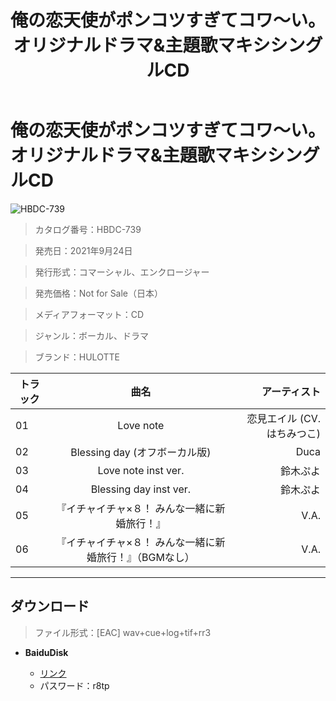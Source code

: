 ﻿---
layout: mypost
title: 俺の恋天使がポンコツすぎてコワ～い。オリジナルドラマ&主題歌マキシシングルCD
categories: [HULOTTE]
---

# 俺の恋天使がポンコツすぎてコワ～い。オリジナルドラマ&主題歌マキシシングルCD

![HBDC-739](HBDC-739-Cover.jpg)

> カタログ番号：HBDC-739

> 発売日：2021年9月24日

> 発行形式：コマーシャル、エンクロージャー

> 発売価格：Not for Sale（日本）

> メディアフォーマット：CD

> ジャンル：ボーカル、ドラマ 

> ブランド：HULOTTE

| トラック | 曲名 | アーティスト |
| ------| :-----------: | -----: |
| 01 | Love note | 恋見エイル (CV.はちみつこ) |
| 02 | Blessing day (オフボーカル版) | Duca |
| 03 | Love note inst ver. | 鈴木ぷよ |
| 04 | Blessing day inst ver. | 鈴木ぷよ |
| 05 | 『イチャイチャ×８！ みんな一緒に新婚旅行！』 | V.A. |
| 06 | 『イチャイチャ×８！ みんな一緒に新婚旅行！』（BGMなし） | V.A. |



---
## ダウンロード
> ファイル形式：[EAC] wav+cue+log+tif+rr3

  - **BaiduDisk**

    - [リンク](https://pan.baidu.com/s/1XnIHuNRv0Lu9uX7D94wcyA)
    - パスワード：r8tp
